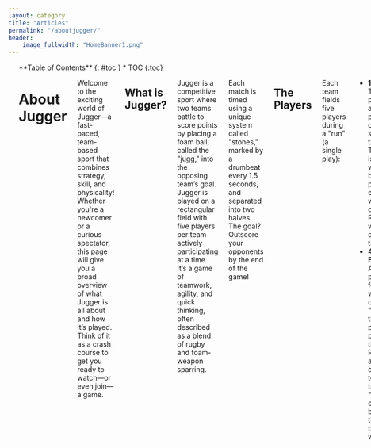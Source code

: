 ```yaml
---
layout: category
title: "Articles"
permalink: "/aboutjugger/"
header:
    image_fullwidth: "HomeBanner1.png"
---
```

<div class="row">
<div class="medium-4 medium-push-8 columns" markdown="1">
<br/>
<div class="panel radius" markdown="1">
**Table of Contents**
{: #toc }
*  TOC
{:toc}
</div>
</div><!-- /.medium-4.columns -->



<div class="medium-8 medium-pull-4 columns" markdown="1">

<br/>

# About Jugger

Welcome to the exciting world of Jugger—a fast-paced, team-based sport that combines strategy, skill, and physicality! Whether you're a newcomer or a curious spectator, this page will give you a broad overview of what Jugger is all about and how it’s played. Think of it as a crash course to get you ready to watch—or even join—a game.

## What is Jugger?

Jugger is a competitive sport where two teams battle to score points by placing a foam ball, called the "jugg," into the opposing team’s goal. Jugger is played on a rectangular field with five players per team actively participating at a time. It’s a game of teamwork, agility, and quick thinking, often described as a blend of rugby and foam-weapon sparring.

Each match is timed using a unique system called "stones," marked by a drumbeat every 1.5 seconds, and separated into two halves. The goal? Outscore your opponents by the end of the game!

## The Players

Each team fields five players during a "run" (a single play):
- **1 Runner**: The only player allowed to pick up, carry, and score with the skull. The Runner is weaponless but can physically engage with the opposing Runner to wrestle for control of the skull.
- **4 Enforcers**: Armed with padded foam weapons called "pompfen," these players protect their Runner, attack the opposing team, and try to "down" opponents by striking them with their weapons.

Teams can have more than five players with substitutions allowed between runs, but only five are on the field at once.

## The Field

Jugger is played on a 20-meter by 40-meter rectangular pitch. Each team starts behind their own endline, with goals positioned near the opposite ends of the field—10 meters from the sidelines and 2 meters from the endlines. The jugg starts in the center, and both teams rush toward it when the game begins.

## How to Play

Here’s the basic flow of a Jugger game:

1. **The Start**: The referee signals the beginning of a run with a countdown: "3… 2… 1… Jugger!" Both teams charge toward the center to claim the jugg.
2. **The Action**: The Runners race to grab the skull and carry it to the opposing team’s goal to score a point. Meanwhile, Enforcers use their boffers—foam weapons like staffs, swords, or chains—to strike opponents and defend their Runner. When a player is hit, they’re "downed" and must kneel for a set number of stones (5, or 8 if hit by a chain) before rejoining the action.
3. **Scoring**: The Runner scores by placing the jugg into the opposing goal. After a point, the skull is returned to the center, teams reset to their endlines, and the next run begins.
4. **Winning**: Games are played for time, and reaching a certain stone count - typically 150 - ends the half, even if a run is in progress! The stone counter only increments while a run is happening. The team with the most points at the end of the two halves wins!

If a match ends in a tie, a dramatic tiebreaker called the "Golden Jugg" begins. The next team to score with a special golden jugg decides the victor.

## The Gear

- **The Jugg**: A foam ball shaped like a small dog skull, about 30 cm long and 12 cm wide, used to score.
- **Boffers**: Padded foam weapons wielded by Enforcers. These come in various types, like the longsword, staff, Q-Tip (a double-ended weapon), short swords (dual or with a shield), or a ball-and-chain. Each has specific rules, but all are designed for safe, fun combat.
- **The Goal**: A foam cone with a hole where the jugg is placed to score.

Safety is key: all equipment is soft, padded, and inspected to ensure no hard cores or dangerous materials are used.

## Watching a Game

When you watch a Jugger match, expect a whirlwind of action! You’ll see Runners dodging and weaving to reach the mound, Enforcers clashing with their boffers, and players kneeling briefly when downed before jumping back into the fray. The steady beat of the stones keeps the pace intense, and referees ensure fair play with flags for fouls or stoppages. It’s chaotic, thrilling, and easy to follow once you know the basics.

## Get Involved!

Jugger is a growing sport with passionate communities across the globe. Whether you want to cheer from the sidelines or grab a boffer and join a team, there’s a place for you. Feel free to join the Arizona Jugger League community via the official Discord server [here](https://discord.gg/eeFq873Br6).

To connect with the Jugger community in the United States, the National Jugger Alliance Discord server can be found [here](https://discord.gg/jNC5TzkVm7).